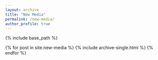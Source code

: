 ```yaml
---
layout: archive
title: "New Media"
permalink: /new-media/
author_profile: true
---
```


{% include base_path %}


{% for post in site.new-media %}
  {% include archive-single.html %}
{% endfor %}

